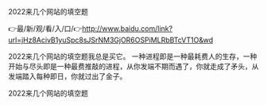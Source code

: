 2022来几个网站的填空题

👉最/新/观/看/入/口/👉http://www.baidu.com/link?url=jHz8AcivB1yuSpc8sJSrNM3GjOR6OSPiMLRbBTcVT1O&wd

2022来几个网站的填空题我总是买它。
一种进程即是一种最耗费人的生存，一种开始与尽头即是一种最费推敲的进程，从你发端不期而遇了，你就走成了矛头，从发端踏入每种即日，你就过出了金子。


2022来几个网站的填空题
